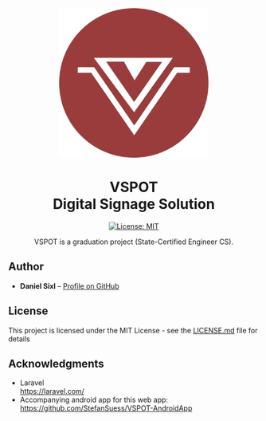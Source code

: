 <div align="center">
<img src="./public/media/branding/logo.png?raw=true" width="300" height="300">
<h1>VSPOT<br>Digital Signage Solution</h1>
<p>
  
[![License: MIT](https://img.shields.io/badge/License-MIT-yellow.svg)](https://opensource.org/licenses/MIT)

</p>
<p>VSPOT is a graduation project (State-Certified Engineer CS).</p>
</div>

## Author

* **Daniel Sixl** – [Profile on GitHub](https://github.com/Sixl-Daniel)

## License

This project is licensed under the MIT License - see the [LICENSE.md](LICENSE.md) file for details

## Acknowledgments
* Laravel  
    https://laravel.com/
* Accompanying android app for this web app:  
    https://github.com/StefanSuess/VSPOT-AndroidApp
